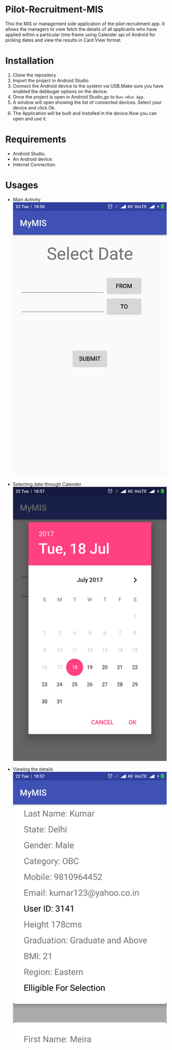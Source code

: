 # Pilot-Recruitment-MIS
This the MIS or management side application of the pilot recruitment app. It allows the managers to view fetch the details of all applicants
who have applied within a particular time frame using Calender api of Android for picking dates and view the results in Card View format.

# Installation
1. Clone the repository
2. Import the project in Android Studio.
3. Connect the Android device to the system via USB.Make sure you have enabled the debbuger options on the device.
4. Once the project is open in Android Studio,go to `Run->Run App`.
5. A window will open showing the list of connected devices. Select your device and click Ok.
6. The Application will be built and Installed in the device.Now you can open and use it.

# Requirements
- Android Studio.
- An Android device.
- Internet Connection.

# Usages
- Main Activity
![alt text](https://github.com/Hkaps1997/Pilot-Recruitment-MIS/blob/master/Screenshot_2017-08-22-18-56-51-609_com.example.harshit.mymis.png)

- Selecting date through Calender
![alt text](https://github.com/Hkaps1997/Pilot-Recruitment-MIS/blob/master/Screenshot_2017-08-22-18-57-02-967_com.example.harshit.mymis.png)

- Viewing the details
![alt text](https://github.com/Hkaps1997/Pilot-Recruitment-MIS/blob/master/Screenshot_2017-08-22-18-57-25-620_com.example.harshit.mymis%20(1).png)

